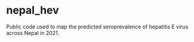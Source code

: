 # nepal_hev
Public code used to map the predicted seroprevalence of hepatitis E virus across Nepal in 2021.
